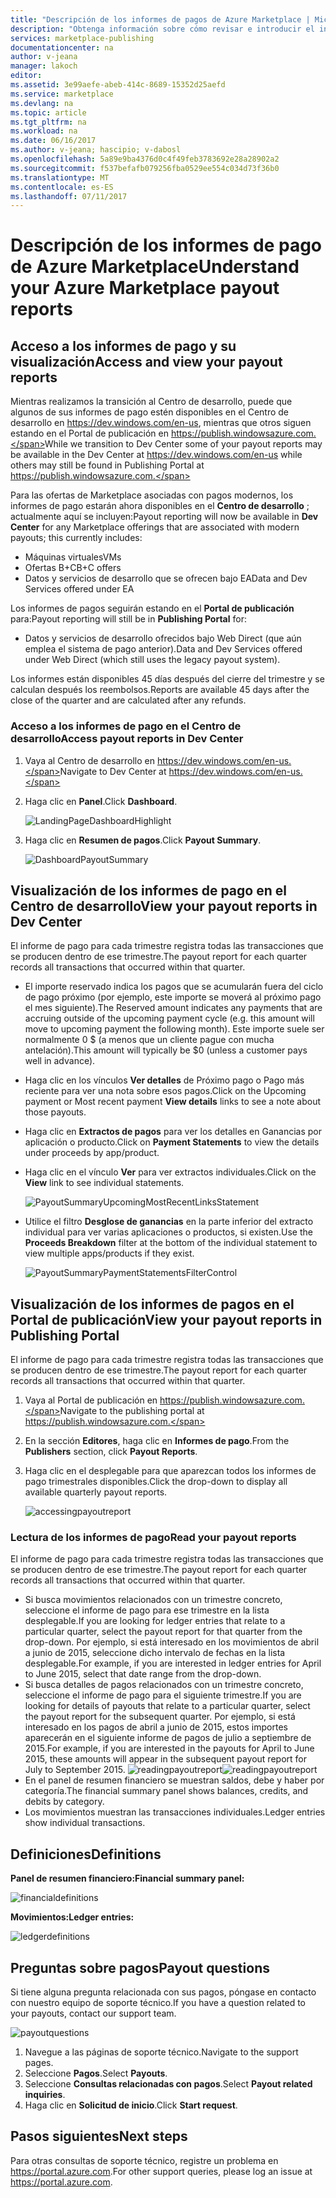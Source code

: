 ```yaml
---
title: "Descripción de los informes de pagos de Azure Marketplace | Microsoft Docs"
description: "Obtenga información sobre cómo revisar e introducir el informe de pago de Azure Marketplace."
services: marketplace-publishing
documentationcenter: na
author: v-jeana
manager: lakoch
editor: 
ms.assetid: 3e99aefe-abeb-414c-8689-15352d25aefd
ms.service: marketplace
ms.devlang: na
ms.topic: article
ms.tgt_pltfrm: na
ms.workload: na
ms.date: 06/16/2017
ms.author: v-jeana; hascipio; v-dabosl
ms.openlocfilehash: 5a89e9ba4376d0c4f49feb3783692e28a28902a2
ms.sourcegitcommit: f537befafb079256fba0529ee554c034d73f36b0
ms.translationtype: MT
ms.contentlocale: es-ES
ms.lasthandoff: 07/11/2017
---
```

# <a name="understand-your-azure-marketplace-payout-reports"></a><span data-ttu-id="7516b-103">Descripción de los informes de pago de Azure Marketplace</span><span class="sxs-lookup"><span data-stu-id="7516b-103">Understand your Azure Marketplace payout reports</span></span>
## <a name="access-and-view-your-payout-reports"></a><span data-ttu-id="7516b-104">Acceso a los informes de pago y su visualización</span><span class="sxs-lookup"><span data-stu-id="7516b-104">Access and view your payout reports</span></span>
<span data-ttu-id="7516b-105">Mientras realizamos la transición al Centro de desarrollo, puede que algunos de sus informes de pago estén disponibles en el Centro de desarrollo en https://dev.windows.com/en-us, mientras que otros siguen estando en el Portal de publicación en https://publish.windowsazure.com.</span><span class="sxs-lookup"><span data-stu-id="7516b-105">While we transition to Dev Center some of your payout reports may be available in the Dev Center at https://dev.windows.com/en-us while others may still be found in Publishing Portal at https://publish.windowsazure.com.</span></span>

<span data-ttu-id="7516b-106">Para las ofertas de Marketplace asociadas con pagos modernos, los informes de pago estarán ahora disponibles en el **Centro de desarrollo** ; actualmente aquí se incluyen:</span><span class="sxs-lookup"><span data-stu-id="7516b-106">Payout reporting will now be available in **Dev Center** for any Marketplace offerings that are associated with modern payouts; this currently includes:</span></span>

* <span data-ttu-id="7516b-107">Máquinas virtuales</span><span class="sxs-lookup"><span data-stu-id="7516b-107">VMs</span></span>
* <span data-ttu-id="7516b-108">Ofertas B+C</span><span class="sxs-lookup"><span data-stu-id="7516b-108">B+C offers</span></span>
* <span data-ttu-id="7516b-109">Datos y servicios de desarrollo que se ofrecen bajo EA</span><span class="sxs-lookup"><span data-stu-id="7516b-109">Data and Dev Services offered under EA</span></span>

<span data-ttu-id="7516b-110">Los informes de pagos seguirán estando en el **Portal de publicación** para:</span><span class="sxs-lookup"><span data-stu-id="7516b-110">Payout reporting will still be in **Publishing Portal** for:</span></span>

* <span data-ttu-id="7516b-111">Datos y servicios de desarrollo ofrecidos bajo Web Direct (que aún emplea el sistema de pago anterior).</span><span class="sxs-lookup"><span data-stu-id="7516b-111">Data and Dev Services offered under Web Direct (which still uses the legacy payout system).</span></span>

<span data-ttu-id="7516b-112">Los informes están disponibles 45 días después del cierre del trimestre y se calculan después los reembolsos.</span><span class="sxs-lookup"><span data-stu-id="7516b-112">Reports are available 45 days after the close of the quarter and are calculated after any refunds.</span></span>

### <a name="access-payout-reports-in-dev-center"></a><span data-ttu-id="7516b-113">Acceso a los informes de pago en el Centro de desarrollo</span><span class="sxs-lookup"><span data-stu-id="7516b-113">Access payout reports in Dev Center</span></span>
1. <span data-ttu-id="7516b-114">Vaya al Centro de desarrollo en https://dev.windows.com/en-us.</span><span class="sxs-lookup"><span data-stu-id="7516b-114">Navigate to Dev Center at https://dev.windows.com/en-us.</span></span>
2. <span data-ttu-id="7516b-115">Haga clic en **Panel**.</span><span class="sxs-lookup"><span data-stu-id="7516b-115">Click **Dashboard**.</span></span>

    ![LandingPageDashboardHighlight][1]
3. <span data-ttu-id="7516b-117">Haga clic en **Resumen de pagos**.</span><span class="sxs-lookup"><span data-stu-id="7516b-117">Click **Payout Summary**.</span></span>

    ![DashboardPayoutSummary][2]

## <a name="view-your-payout-reports-in-dev-center"></a><span data-ttu-id="7516b-119">Visualización de los informes de pago en el Centro de desarrollo</span><span class="sxs-lookup"><span data-stu-id="7516b-119">View your payout reports in Dev Center</span></span>
<span data-ttu-id="7516b-120">El informe de pago para cada trimestre registra todas las transacciones que se producen dentro de ese trimestre.</span><span class="sxs-lookup"><span data-stu-id="7516b-120">The payout report for each quarter records all transactions that occurred within that quarter.</span></span>

* <span data-ttu-id="7516b-121">El importe reservado indica los pagos que se acumularán fuera del ciclo de pago próximo (por ejemplo, este importe se moverá al próximo pago el mes siguiente).</span><span class="sxs-lookup"><span data-stu-id="7516b-121">The Reserved amount indicates any payments that are accruing outside of the upcoming payment cycle (e.g. this amount will move to upcoming payment the following month).</span></span>  <span data-ttu-id="7516b-122">Este importe suele ser normalmente 0 $ (a menos que un cliente pague con mucha antelación).</span><span class="sxs-lookup"><span data-stu-id="7516b-122">This amount will typically be $0 (unless a customer pays well in advance).</span></span>
* <span data-ttu-id="7516b-123">Haga clic en los vínculos **Ver detalles** de Próximo pago o Pago más reciente para ver una nota sobre esos pagos.</span><span class="sxs-lookup"><span data-stu-id="7516b-123">Click on the Upcoming payment or Most recent payment **View details** links to see a note about those payouts.</span></span>
* <span data-ttu-id="7516b-124">Haga clic en **Extractos de pagos** para ver los detalles en Ganancias por aplicación o producto.</span><span class="sxs-lookup"><span data-stu-id="7516b-124">Click on **Payment Statements** to view the details under proceeds by app/product.</span></span>
* <span data-ttu-id="7516b-125">Haga clic en el vínculo **Ver** para ver extractos individuales.</span><span class="sxs-lookup"><span data-stu-id="7516b-125">Click on the **View** link to see individual statements.</span></span>

    ![PayoutSummaryUpcomingMostRecentLinksStatement][3]
* <span data-ttu-id="7516b-127">Utilice el filtro **Desglose de ganancias** en la parte inferior del extracto individual para ver varias aplicaciones o productos, si existen.</span><span class="sxs-lookup"><span data-stu-id="7516b-127">Use the **Proceeds Breakdown** filter at the bottom of the individual statement to view multiple apps/products if they exist.</span></span>

    ![PayoutSummaryPaymentStatementsFilterControl][4]

## <a name="view-your-payout-reports-in-publishing-portal"></a><span data-ttu-id="7516b-129">Visualización de los informes de pagos en el Portal de publicación</span><span class="sxs-lookup"><span data-stu-id="7516b-129">View your payout reports in Publishing Portal</span></span>
<span data-ttu-id="7516b-130">El informe de pago para cada trimestre registra todas las transacciones que se producen dentro de ese trimestre.</span><span class="sxs-lookup"><span data-stu-id="7516b-130">The payout report for each quarter records all transactions that occurred within that quarter.</span></span>

1. <span data-ttu-id="7516b-131">Vaya al Portal de publicación en https://publish.windowsazure.com.</span><span class="sxs-lookup"><span data-stu-id="7516b-131">Navigate to the publishing portal at https://publish.windowsazure.com.</span></span>
2. <span data-ttu-id="7516b-132">En la sección **Editores**, haga clic en **Informes de pago**.</span><span class="sxs-lookup"><span data-stu-id="7516b-132">From the **Publishers** section, click **Payout Reports**.</span></span>
3. <span data-ttu-id="7516b-133">Haga clic en el desplegable para que aparezcan todos los informes de pago trimestrales disponibles.</span><span class="sxs-lookup"><span data-stu-id="7516b-133">Click the drop-down to display all available quarterly payout reports.</span></span>

    ![accessingpayoutreport][5]

### <a name="read-your-payout-reports"></a><span data-ttu-id="7516b-135">Lectura de los informes de pago</span><span class="sxs-lookup"><span data-stu-id="7516b-135">Read your payout reports</span></span>
<span data-ttu-id="7516b-136">El informe de pago para cada trimestre registra todas las transacciones que se producen dentro de ese trimestre.</span><span class="sxs-lookup"><span data-stu-id="7516b-136">The payout report for each quarter records all transactions that occurred within that quarter.</span></span>

* <span data-ttu-id="7516b-137">Si busca movimientos relacionados con un trimestre concreto, seleccione el informe de pago para ese trimestre en la lista desplegable.</span><span class="sxs-lookup"><span data-stu-id="7516b-137">If you are looking for ledger entries that relate to a particular quarter, select the payout report for that quarter from the drop-down.</span></span> <span data-ttu-id="7516b-138">Por ejemplo, si está interesado en los movimientos de abril a junio de 2015, seleccione dicho intervalo de fechas en la lista desplegable.</span><span class="sxs-lookup"><span data-stu-id="7516b-138">For example, if you are interested in ledger entries for April to June 2015, select that date range from the drop-down.</span></span>
* <span data-ttu-id="7516b-139">Si busca detalles de pagos relacionados con un trimestre concreto, seleccione el informe de pago para el siguiente trimestre.</span><span class="sxs-lookup"><span data-stu-id="7516b-139">If you are looking for details of payouts that relate to a particular quarter, select the payout report for the subsequent quarter.</span></span> <span data-ttu-id="7516b-140">Por ejemplo, si está interesado en los pagos de abril a junio de 2015, estos importes aparecerán en el siguiente informe de pagos de julio a septiembre de 2015.</span><span class="sxs-lookup"><span data-stu-id="7516b-140">For example, if you are interested in the payouts for April to June 2015, these amounts will appear in the subsequent payout report for July to September 2015.</span></span>
  <span data-ttu-id="7516b-141">![readingpayoutreport][6]</span><span class="sxs-lookup"><span data-stu-id="7516b-141">![readingpayoutreport][6]</span></span>
* <span data-ttu-id="7516b-142">En el panel de resumen financiero se muestran saldos, debe y haber por categoría.</span><span class="sxs-lookup"><span data-stu-id="7516b-142">The financial summary panel shows balances, credits, and debits by category.</span></span>
* <span data-ttu-id="7516b-143">Los movimientos muestran las transacciones individuales.</span><span class="sxs-lookup"><span data-stu-id="7516b-143">Ledger entries show individual transactions.</span></span>

## <a name="definitions"></a><span data-ttu-id="7516b-144">Definiciones</span><span class="sxs-lookup"><span data-stu-id="7516b-144">Definitions</span></span>
<span data-ttu-id="7516b-145">**Panel de resumen financiero:**</span><span class="sxs-lookup"><span data-stu-id="7516b-145">**Financial summary panel:**</span></span>

![financialdefinitions][7]

<span data-ttu-id="7516b-147">**Movimientos:**</span><span class="sxs-lookup"><span data-stu-id="7516b-147">**Ledger entries:**</span></span>

![ledgerdefinitions][8]

## <a name="payout-questions"></a><span data-ttu-id="7516b-149">Preguntas sobre pagos</span><span class="sxs-lookup"><span data-stu-id="7516b-149">Payout questions</span></span>
<span data-ttu-id="7516b-150">Si tiene alguna pregunta relacionada con sus pagos, póngase en contacto con nuestro equipo de soporte técnico.</span><span class="sxs-lookup"><span data-stu-id="7516b-150">If you have a question related to your payouts, contact our support team.</span></span>

![payoutquestions][9]

1. <span data-ttu-id="7516b-152">Navegue a las páginas de soporte técnico.</span><span class="sxs-lookup"><span data-stu-id="7516b-152">Navigate to the support pages.</span></span>
2. <span data-ttu-id="7516b-153">Seleccione **Pagos**.</span><span class="sxs-lookup"><span data-stu-id="7516b-153">Select **Payouts**.</span></span>
3. <span data-ttu-id="7516b-154">Seleccione **Consultas relacionadas con pagos**.</span><span class="sxs-lookup"><span data-stu-id="7516b-154">Select **Payout related inquiries**.</span></span>
4. <span data-ttu-id="7516b-155">Haga clic en **Solicitud de inicio**.</span><span class="sxs-lookup"><span data-stu-id="7516b-155">Click **Start request**.</span></span>

## <a name="next-steps"></a><span data-ttu-id="7516b-156">Pasos siguientes</span><span class="sxs-lookup"><span data-stu-id="7516b-156">Next steps</span></span>
<span data-ttu-id="7516b-157">Para otras consultas de soporte técnico, registre un problema en <https://portal.azure.com>.</span><span class="sxs-lookup"><span data-stu-id="7516b-157">For other support queries, please log an issue at <https://portal.azure.com>.</span></span>

[1]: ./media/marketplace-publishing-report-payout/LandingPage-DashboardHighlight.png
[2]: ./media/marketplace-publishing-report-payout/Dashboard-PayoutSummary.png
[3]: ./media/marketplace-publishing-report-payout/PayoutSummary-UpcomingOrMostRecentPaymentLinksSingleStatementLink.png
[4]: ./media/marketplace-publishing-report-payout/PayoutSummary-PaymentStatements-SingleStatement-FilterControl.png
[5]: ./media/marketplace-publishing-report-payout/accessingpayoutreport.png
[6]: ./media/marketplace-publishing-report-payout/readingpayoutreport.png
[7]: ./media/marketplace-publishing-report-payout/financialdefinitions.png
[8]: ./media/marketplace-publishing-report-payout/ledgerdefinitions.png
[9]: ./media/marketplace-publishing-report-payout/payoutquestions.png
